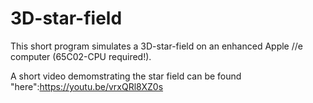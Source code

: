 # 3D-star-field
This short program simulates a 3D-star-field on an enhanced Apple //e computer (65C02-CPU required!).

A short video demomstrating the star field can be found "here":https://youtu.be/vrxQRl8XZ0s
